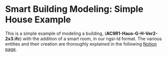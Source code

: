 
# Smart Building Modeling: Simple House Example

This is a simple example of modeling a building, (**AC9R1-Haus-G-H-Ver2-2x3.ifc**) with the addition of a smart room, in our ngsi-ld format. 
The various entities and their creation are thoroughly explained in the following [Notion page](https://www.notion.so/sams-lab/Modeling-Of-Smart-Buildings-using-NGSI-ld-thoroughly-explained-b5e4b05a0d224d37b057a9ee562e9039).


